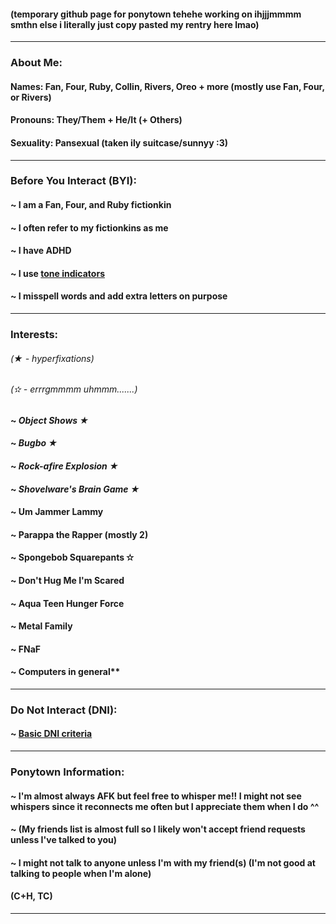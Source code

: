 #### (temporary github page for ponytown tehehe working on ihjjjmmmm smthn else i literally just copy pasted my rentry here lmao)

---

### About Me:

#### Names: Fan, Four, Ruby, Collin, Rivers, Oreo + more (mostly use Fan, Four, or Rivers)
#### Pronouns: They/Them + He/It (+ Others)
#### Sexuality: Pansexual (taken ily suitcase/sunnyy :3)

---

### Before You Interact (BYI):

#### ~ I am a Fan, Four, and Ruby fictionkin
#### ~ I often refer to my fictionkins as me
#### ~ I have ADHD
#### ~ I use [tone indicators](https://toneindicators.carrd.co)
#### ~ I misspell words and add extra letters on purpose

---

### Interests:

###### (★ - hyperfixations)
###### (✫ - errrgmmmm uhmmm.......)

#### ~ ***Object Shows ★***
#### ~ ***Bugbo ★***
#### ~ ***Rock-afire Explosion ★***
#### ~ ***Shovelware's Brain Game ★***
#### ~ Um Jammer Lammy
#### ~ Parappa the Rapper (mostly 2)
#### ~ Spongebob Squarepants ✫
#### ~ Don't Hug Me I'm Scared
#### ~ Aqua Teen Hunger Force
#### ~ Metal Family
#### ~ FNaF
#### ~ Computers in general**

---

### Do Not Interact (DNI):

#### ~ [Basic DNI criteria](https://basic-dni.crd.co)

---

### Ponytown Information:

#### ~ I'm almost always AFK but feel free to whisper me!! I might not see whispers since it reconnects me often but I appreciate them when I do ^^
#### ~ (My friends list is almost full so I likely won't accept friend requests unless I've talked to you)
#### ~ I might not talk to anyone unless I'm with my friend(s) (I'm not good at talking to people when I'm alone)
#### (C+H, TC)

---
